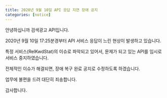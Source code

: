 ```yaml
---
title: 2020년 9월 10일 API 응답 지연 장애 공지
categories: [notice]
---
```


안녕하십니까 검색광고 API입니다.

2020년 9월 10일 17:25분경부터 API 서비스 응답이 느린 현상이 발생하고 있습니다.

특정 서비스(RelKwdStat)의 이슈로 파악되고 있어서, 문제가 되고 있는 API를 임시로 서비스 중지하였습니다.

전체적인 이슈가 해결되면, 장애 복구 완료 공지로 수정하도록 하겠습니다.

업무에 불편을 드려 대단히 죄송합니다.

감사합니다.
